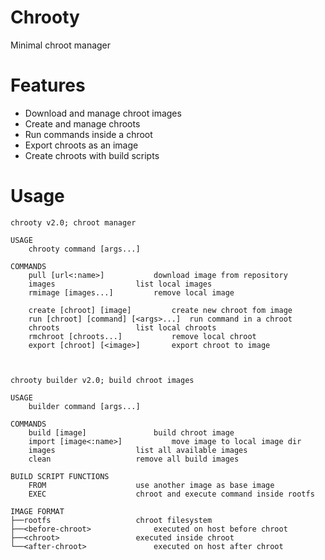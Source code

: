 # Chrooty
Minimal chroot manager

# Features
- Download and manage chroot images
- Create and manage chroots
- Run commands inside a chroot
- Export chroots as an image
- Create chroots with build scripts

# Usage 
	chrooty v2.0; chroot manager

	USAGE
		chrooty command [args...]

	COMMANDS
		pull [url<:name>]			download image from repository
		images					list local images
		rmimage [images...]			remove local image

		create [chroot] [image]			create new chroot fom image
		run [chroot] [command] [<args>...]	run command in a chroot
		chroots					list local chroots
		rmchroot [chroots...]			remove local chroot
		export [chroot] [<image>]		export chroot to image



	chrooty builder v2.0; build chroot images 

	USAGE
		builder command [args...]

	COMMANDS
		build [image] 				build chroot image
		import [image<:name>]			move image to local image dir
		images					list all available images
		clean					remove all build images

	BUILD SCRIPT FUNCTIONS
		FROM					use another image as base image
		EXEC					chroot and execute command inside rootfs

	IMAGE FORMAT
	├──rootfs 					chroot filesystem
	├──<before-chroot>				executed on host before chroot
	├──<chroot>					executed inside chroot
	└──<after-chroot>				executed on host after chroot
